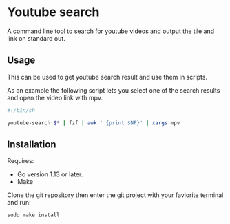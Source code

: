 # Youtube search

A command line tool to search for youtube videos and output the tile and link on standard out.

## Usage

This can be used to get youtube search result and use them in scripts. 

As an example the following script lets you select one of the search results and open the video link with mpv.

```bash
#!/bin/sh

youtube-search $* | fzf | awk ' {print $NF}' | xargs mpv
```

## Installation
Requires: 
 - Go version 1.13 or later.
 - Make

Clone the git repository then enter the git project with your faviorite terminal and run:
```
sudo make install
```

